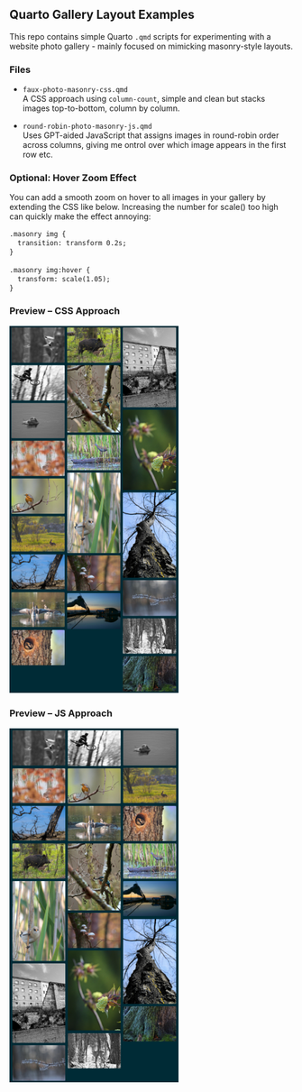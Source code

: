 ## Quarto Gallery Layout Examples

This repo contains simple Quarto `.qmd` scripts for experimenting with a website photo gallery - mainly focused on mimicking masonry-style layouts.

### Files

-  `faux-photo-masonry-css.qmd`  
  A CSS approach using `column-count`, simple and clean but stacks images top-to-bottom, column by column.

- `round-robin-photo-masonry-js.qmd`  
  Uses GPT-aided JavaScript that assigns images in round-robin order across columns, giving me ontrol over which image appears in the first row etc.

### Optional: Hover Zoom Effect

You can add a smooth zoom on hover to all images in your gallery by extending the CSS like below. Increasing the number for scale() too high can quickly make the effect annoying:

```
.masonry img {
  transition: transform 0.2s;
}

.masonry img:hover {
  transform: scale(1.05);
}
```

### Preview – CSS Approach

<img src="assets/css.png" width="300" alt="CSS layout">

### Preview – JS Approach

<img src="assets/js.png" width="300" alt="JS layout">
